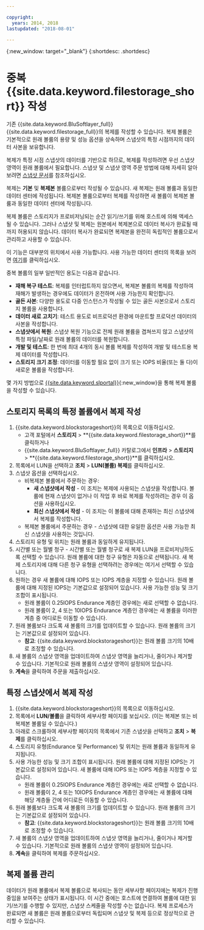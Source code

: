 ```yaml
---

copyright:
  years: 2014, 2018
lastupdated: "2018-08-01"

---
```

{:new_window: target="_blank"}
{:shortdesc: .shortdesc}

# 중복 {{site.data.keyword.filestorage_short}} 작성

기존 {{site.data.keyword.BluSoftlayer_full}} {{site.data.keyword.filestorage_full}}의 복제를 작성할 수 있습니다. 복제 볼륨은 기본적으로 원래 볼륨의 용량 및 성능 옵션을 상속하며 스냅샷의 특정 시점까지의 데이터 사본을 보유합니다.    

복제가 특정 시점 스냅샷의 데이터를 기반으로 하므로, 복제를 작성하려면 우선 스냅샷 영역이 원래 볼륨에서 필요합니다. 스냅샷 및 스냅샷 영역 주문 방법에 대해 자세히 알아보려면 [스냅샷 문서](snapshots.html)를 참조하십시오.   

복제는 **기본** 및 **복제본** 볼륨으로부터 작성될 수 있습니다. 새 복제는 원래 볼륨과 동일한 데이터 센터에 작성됩니다. 복제본 볼륨으로부터 복제를 작성하면 새 볼륨이 복제본 볼륨과 동일한 데이터 센터에 작성됩니다. 

복제 볼륨은 스토리지가 프로비저닝되는 순간 읽기/쓰기를 위해 호스트에 의해 액세스될 수 있습니다. 그러나 스냅샷 및 복제는 원본에서 복제본으로 데이터 복사가 완료될 때까지 허용되지 않습니다. 데이터 복사가 완료되면 복제본을 완전히 독립적인 볼륨으로서 관리하고 사용할 수 있습니다.  

이 기능은 대부분의 위치에서 사용 가능합니다. 사용 가능한 데이터 센터의 목록을 보려면 [여기](new-ibm-block-and-file-storage-location-and-features.html)를 클릭하십시오. 

중복 볼륨의 일부 일반적인 용도는 다음과 같습니다.
- **재해 복구 테스트**: 복제를 인터럽트하지 않으면서, 복제본 볼륨의 복제를 작성하여 재해가 발생하는 경우에도 데이터가 온전하며 사용 가능한지 확인합니다.  
- **골든 사본**: 다양한 용도로 다중 인스턴스가 작성될 수 있는 골든 사본으로서 스토리지 볼륨을 사용합니다. 
- **데이터 새로 고치기**: 테스트 용도로 비프로덕션 환경에 마운트할 프로덕션 데이터의 사본을 작성합니다.  
- **스냅샷에서 복원**: 스냅샷 복원 기능으로 전체 원래 볼륨을 겹쳐쓰지 않고 스냅샷의 특정 파일/날짜로 원래 볼륨의 데이터를 복원합니다.  
- **개발 및 테스트**: 한 번에 최대 4개의 동시 볼륨 복제를 작성하여 개발 및 테스트용 복제 데이터를 작성합니다.  
- **스토리지 크기 조정**: 데이터를 이동할 필요 없이 크기 또는 IOPS 비율(또는 둘 다)이 새로운 볼륨을 작성합니다.   
	
몇 가지 방법으로 [{{site.data.keyword.slportal}}](https://control.softlayer.com/){:new_window}을 통해 복제 볼륨을 작성할 수 있습니다. 


## 스토리지 목록의 특정 볼륨에서 복제 작성

1. {{site.data.keyword.blockstorageshort}}의 목록으로 이동하십시오. 
    - 고객 포털에서 **스토리지** > **{{site.data.keyword.filestorage_short}}**를 클릭하거나
    - {{site.data.keyword.BluSoftlayer_full}} 카탈로그에서 **인프라** > **스토리지** > **{{site.data.keyword.filestorage_short}}**를 클릭하십시오.  
2. 목록에서 LUN을 선택하고 **조치** > **LUN(볼륨) 복제**를 클릭하십시오.  
3. 스냅샷 옵션을 선택하십시오. 
    - 비복제본 볼륨에서 주문하는 경우:
      - **새 스냅샷에서 작성** - 이 조치는 복제에 사용되는 스냅샷을 작성합니다. 볼륨에 현재 스냅샷이 없거나 이 작업 후 바로 복제를 작성하려는 경우 이 옵션을 사용하십시오. </br> 
      - **최신 스냅샷에서 작성** - 이 조치는 이 볼륨에 대해 존재하는 최신 스냅샷에서 복제를 작성합니다.  
    - 복제본 볼륨에서 주문하는 경우 - 스냅샷에 대한 유일한 옵션은 사용 가능한 최신 스냅샷을 사용하는 것입니다.  
4. 스토리지 유형 및 위치는 원래 볼륨과 동일하게 유지됩니다. 
5. 시간별 또는 월별 청구 - 시간별 또는 월별 청구로 새 복제 LUN을 프로비저닝하도록 선택할 수 있습니다. 원래 볼륨에 대한 청구 유형은 자동으로 선택됩니다. 새 복제 스토리지에 대해 다른 청구 유형을 선택하려는 경우에는 여기서 선택할 수 있습니다.  
5. 원하는 경우 새 볼륨에 대해 IOPS 또는 IOPS 계층을 지정할 수 있습니다. 원래 볼륨에 대해 지정된 IOPS는 기본값으로 설정되어 있습니다. 사용 가능한 성능 및 크기 조합이 표시됩니다. 
    - 원래 볼륨이 0.25IOPS Endurance 계층인 경우에는 새로 선택할 수 없습니다.  
    - 원래 볼륨이 2, 4 또는 10IOPS Endurance 계층인 경우에는 새 볼륨을 이러한 계층 중 어디로든 이동할 수 있습니다.  
6. 원래 볼륨보다 크도록 새 볼륨의 크기를 업데이트할 수 있습니다. 원래 볼륨의 크기는 기본값으로 설정되어 있습니다. 
    - **참고**: {{site.data.keyword.blockstorageshort}}는 원래 볼륨 크기의 10배로 조정할 수 있습니다.  
7. 새 볼륨의 스냅샷 영역을 업데이트하여 스냅샷 영역을 늘리거나, 줄이거나 제거할 수 있습니다. 기본적으로 원래 볼륨의 스냅샷 영역이 설정되어 있습니다.  
8. **계속**을 클릭하여 주문을 제출하십시오.  


## 특정 스냅샷에서 복제 작성

1. {{site.data.keyword.blockstorageshort}}의 목록으로 이동하십시오. 
2. 목록에서 **LUN/볼륨**을 클릭하여 세부사항 페이지를 보십시오. (이는 복제본 또는 비복제본 볼륨일 수 있습니다.) 
3. 아래로 스크롤하여 세부사항 페이지의 목록에서 기존 스냅샷을 선택하고 **조치** > **복제**를 클릭하십시오.    
4. 스토리지 유형(Endurance 및 Performance) 및 위치는 원래 볼륨과 동일하게 유지됩니다.  
5. 사용 가능한 성능 및 크기 조합이 표시됩니다. 원래 볼륨에 대해 지정된 IOPS는 기본값으로 설정되어 있습니다. 새 볼륨에 대해 IOPS 또는 IOPS 계층을 지정할 수 있습니다.  
    - 원래 볼륨이 0.25IOPS Endurance 계층인 경우에는 새로 선택할 수 없습니다.  
    - 원래 볼륨이 2, 4 또는 10IOPS Endurance 계층인 경우에는 새 볼륨에 대해 해당 계층들 간에 어디로든 이동할 수 있습니다. 
6. 원래 볼륨보다 크도록 새 볼륨의 크기를 업데이트할 수 있습니다. 원래 볼륨의 크기는 기본값으로 설정되어 있습니다. 
    - **참고**: {{site.data.keyword.blockstorageshort}}는 원래 볼륨 크기의 10배로 조정할 수 있습니다.  
7. 새 볼륨의 스냅샷 영역을 업데이트하여 스냅샷 영역을 늘리거나, 줄이거나 제거할 수 있습니다. 기본적으로 원래 볼륨의 스냅샷 영역이 설정되어 있습니다.  
8. **계속**을 클릭하여 복제를 주문하십시오. 


## 복제 볼륨 관리

데이터가 원래 볼륨에서 복제 볼륨으로 복사되는 동안 세부사항 페이지에는 복제가 진행 중임을 보여주는 상태가 표시됩니다. 이 시간 중에는 호스트에 연결하여 볼륨에 대한 읽기/쓰기를 수행할 수 있지만, 스냅샷 스케줄을 작성할 수는 없습니다. 복제 프로세스가 완료되면 새 볼륨은 원래 볼륨으로부터 독립되며 스냅샷 및 복제 등으로 정상적으로 관리할 수 있습니다.  
